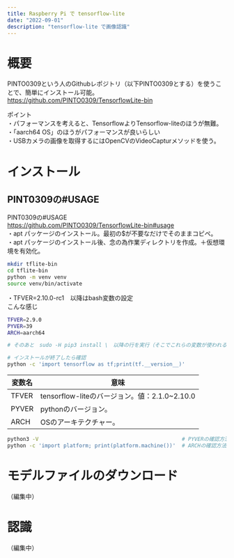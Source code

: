 ```yaml
---
title: Raspberry Pi で tensorflow-lite
date: "2022-09-01"
description: "tensorflow-lite で画像認識"
---
```


# 概要
PINTO0309という人のGithubレポジトリ（以下PINTO0309とする）を使うことで、簡単にインストール可能。
https://github.com/PINTO0309/TensorflowLite-bin

ポイント<br>
・パフォーマンスを考えると、TensorflowよりTensorflow-liteのほうが無難。<br>
・「aarch64 OS」のほうがパフォーマンスが良いらしい<br>
・USBカメラの画像を取得するにはOpenCVのVideoCapturメソッドを使う。<br>

# インストール
## PINT0309の#USAGE

PINT0309の#USAGE<br>
https://github.com/PINTO0309/TensorflowLite-bin#usage<br>
・apt パッケージのインストール。最初の$が不要なだけでそのままコピペ。<br>
・apt パッケージのインストール後、念の為作業ディレクトリを作成。＋仮想環境を有効化。<br>
```bash
mkdir tflite-bin
cd tflite-bin
python -m venv venv
source venv/bin/activate
```
・TFVER=2.10.0-rc1　以降はbash変数の設定<br>
こんな感じ<br>
```bash
TFVER=2.9.0
PYVER=39
ARCH=aarch64

# そのあと　sudo -H pip3 install \　以降の行を実行（そこでこれらの変数が使われる）

# インストールが終了したら確認
python -c 'import tensorflow as tf;print(tf.__version__)'
```

| 変数名 |  意味 |
| ---- | ---- |
| TFVER | tensorflow-liteのバージョン。値：2.1.0~2.10.0 |
| PYVER | pythonのバージョン。 |
| ARCH | OSのアーキテクチャー。 |


```bash
python3 -V							                    # PYVERの確認方法
python -c 'import platform; print(platform.machine())'	# ARCHの確認方法
```


# モデルファイルのダウンロード
（編集中）


# 認識
（編集中）
